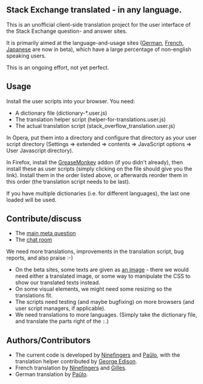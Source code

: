 Stack Exchange translated - in any language.
--------------------------------------------

This is an unofficial client-side translation project for the user interface of the Stack Exchange question- and answer sites.

It is primarily aimed at the language-and-usage sites ([German][], [French][], [Japanese][] are now in beta), which have a large percentage of non-english speaking users.

This is an ongoing effort, not yet perfect.

 Usage
-------

Install the user scripts into your browser. You need:

* A dictionary file (dictionary-*.user.js)
* The translation helper script (helper-for-translations.user.js)
* The actual translation script (stack_overflow_translation.user.js)

In Opera, put them into a directory and configure that directory as your user script directory (Settings => extended => contents  => JavaScript options => User Javascript directory).

In Firefox, install the [GreaseMonkey][] addon (if you didn't already), then install these as user scripts (simply clicking on the file should give you the link). Install them in the order listed above, or afterwards reorder them in this order (the translation script needs to be last).

If you have multiple dictionaries (i.e. for different languages), the last one loaded will be used.


 Contribute/discuss
--------------------

* The [main meta question][meta]
* The [chat room][chat]

We need more translations, improvements in the translation script, bug reports, and also praise :-)

* On the beta sites, some texts are given as [an image][sketchy-sprites] - there we would need either a translated image, or some way to manipulate the CSS to show our translated texts instead.
* On some visual elements, we might need some resizing so the translations fit.
* The scripts need testing (and maybe bugfixing) on more browsers (and user script managers, if applicable).
* We need translations to more languages. (Simply take the dictionary file, and translate the parts right of the `:`.)

 Authors/Contributors
----------------------

* The current code is developed by [Ninefingers][] and [Paŭlo][], with the translation helper contributed by [George Edison][].
* French translation by [Ninefingers][] and [Gilles][].
* German translation by [Paŭlo][].



[German]: http://german.stackexchange.com/
[French]: http://french.stackexchange.com/
[Japanese]: http://japanese.stackexchange.com/
[GreaseMonkey]: https://addons.mozilla.org/en-US/firefox/addon/greasemonkey/
[meta]: http://meta.stackoverflow.com/questions/105169/help-translate-the-stackexchange-ui-unofficial
[chat]: http://chat.stackexchange.com/rooms/1289/localization-and-translation
[sketchy-sprites]: http://cdn.sstatic.net/Skins/sketchy/img/sprites-beta.png?v=2
[Ninefingers]: http://meta.stackoverflow.com/users/142852/ninefingers
[Paŭlo]: http://meta.stackoverflow.com/users/156902/paulo-ebermann
[George Edison]: http://meta.stackoverflow.com/users/142114/george-edison
[Gilles]: http://meta.stackoverflow.com/users/149076/gilles